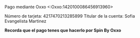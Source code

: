 Pago mediante Oxxo <:Oxxo:1420100086456913960> 

Número de tarjeta: 4217470213285899
Titular de la cuenta: Sofia Evangelista Martinez

**Recorda que el pago tenes que hacerlo por Spin By Oxxo**
